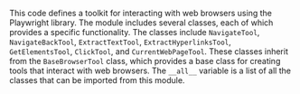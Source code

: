 This code defines a toolkit for interacting with web browsers using the Playwright library. The module includes several classes, each of which provides a specific functionality. The classes include `NavigateTool`, `NavigateBackTool`, `ExtractTextTool`, `ExtractHyperlinksTool`, `GetElementsTool`, `ClickTool`, and `CurrentWebPageTool`. These classes inherit from the `BaseBrowserTool` class, which provides a base class for creating tools that interact with web browsers. The `__all__` variable is a list of all the classes that can be imported from this module.

